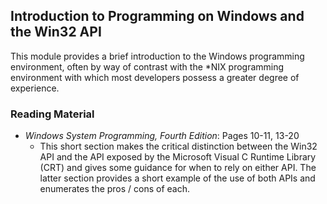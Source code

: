 ## Introduction to Programming on Windows and the Win32 API

This module provides a brief introduction to the Windows programming environment, often by way of contrast with the *NIX programming environment with which most developers possess a greater degree of experience. 

### Reading Material

- _Windows System Programming, Fourth Edition_: Pages 10-11, 13-20
    - This short section makes the critical distinction between the Win32 API and the API exposed by the Microsoft Visual C Runtime Library (CRT) and gives some guidance for when to rely on either API. The latter section provides a short example of the use of both APIs and enumerates the pros / cons of each. 